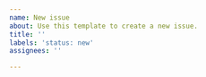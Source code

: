 ```yaml
---
name: New issue
about: Use this template to create a new issue.
title: ''
labels: 'status: new'
assignees: ''

---
```


<!---
  Make sure the issue is labelled correctly (see https://github.com/isisbusapps/ISISBusApps/wiki/Labels):
    - Choose the correct area(s)
    - Choose the correct type(s)
    - Choose the correct status
--> 

<!---
  Does this affect the users? If so, it needs to be communicated with the major stakeholders 
  through the Product Owner.
-->

